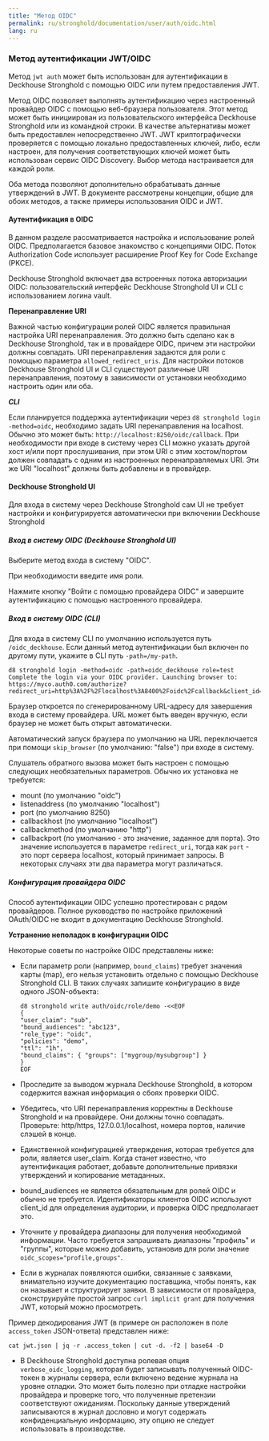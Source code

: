 ```yaml
---
title: "Метод OIDC"
permalink: ru/stronghold/documentation/user/auth/oidc.html
lang: ru
---
```


### Метод аутентификации JWT/OIDC

Метод `jwt auth` может быть использован для аутентификации в Deckhouse Stronghold с помощью OIDC или путем предоставления JWT.

Метод OIDC позволяет выполнять аутентификацию через настроенный провайдер OIDC с помощью веб-браузера пользователя. Этот метод может быть инициирован из пользовательского интерфейса Deckhouse Stronghold или из командной строки. В качестве альтернативы может быть предоставлен непосредственно JWT. JWT криптографически проверяется с помощью локально предоставленных ключей, либо, если настроен, для получения соответствующих ключей может быть использован сервис OIDC Discovery. Выбор метода настраивается для каждой роли.

Оба метода позволяют дополнительно обрабатывать данные утверждений в JWT. В документе рассмотрены концепции, общие для обоих методов, а также примеры использования OIDC и JWT.

#### Аутентификация в OIDC

В данном разделе рассматривается настройка и использование ролей OIDC. Предполагается базовое знакомство с концепциями OIDC. Поток Authorization Code использует расширение Proof Key for Code Exchange (PKCE).

Deckhouse Stronghold включает два встроенных потока авторизации OIDC: пользовательский интерфейс Deckhouse Stronghold UI и CLI с использованием логина vault.

**Перенаправление URI**

Важной частью конфигурации ролей OIDC является правильная настройка URI перенаправления. Это должно быть сделано как в Deckhouse Stronghold, так и в провайдере OIDC, причем эти настройки должны совпадать. URI перенаправления задаются для роли с помощью параметра `allowed_redirect_uris`. Для настройки потоков Deckhouse Stronghold UI и CLI существуют различные URI перенаправления, поэтому в зависимости от установки необходимо настроить один или оба.

**_CLI_**

Если планируется поддержка аутентификации через `d8 stronghold login -method=oidc`, необходимо задать URI перенаправления на localhost. Обычно это может быть: `http://localhost:8250/oidc/callback`. При необходимости при входе в систему через CLI можно указать другой хост и/или порт прослушивания, при этом URI с этим хостом/портом должен совпадать с одним из настроенных перенаправляемых URI. Эти же URI "localhost" должны быть добавлены и в провайдер.

#### Deckhouse Stronghold UI

Для входа в систему через Deckhouse Stronghold сам UI не требует настройки и конфигурируется автоматически при включении Deckhouse Stronghold

##### Вход в систему OIDC (Deckhouse Stronghold UI)

Выберите метод входа в систему "OIDC".

При необходимости введите имя роли.

Нажмите кнопку "Войти с помощью провайдера OIDC" и завершите аутентификацию с помощью настроенного провайдера.

##### Вход в систему OIDC (CLI)

Для входа в систему CLI по умолчанию используется путь `/oidc_deckhouse`. Если данный метод аутентификации был включен по другому пути, укажите в CLI путь `-path=/my-path`.

```shell
d8 stronghold login -method=oidc -path=oidc_deckhouse role=test
Complete the login via your OIDC provider. Launching browser to:
https://myco.auth0.com/authorize?redirect_uri=http%3A%2F%2Flocalhost%3A8400%2Foidc%2Fcallback&client_id=r3qXc2bix9eF...
```

Браузер откроется по сгенерированному URL-адресу для завершения входа в систему провайдера. URL может быть введен вручную, если браузер не может быть открыт автоматически.

Автоматический запуск браузера по умолчанию на URL переключается при помощи `skip_browser` (по умолчанию: "false") при входе в систему.

Слушатель обратного вызова может быть настроен с помощью следующих необязательных параметров. Обычно их установка не требуется:

* mount (по умолчанию "oidc")
* listenaddress (по умолчанию "localhost")
* port (по умолчанию 8250)
* callbackhost (по умолчанию "localhost")
* callbackmethod (по умолчанию "http")
* callbackport (по умолчанию - это значение, заданное для порта). Это значение используется в параметре `redirect_uri`, тогда как `port` - это порт сервера localhost, который принимает запросы. В некоторых случаях эти два параметра могут различаться.

##### Конфигурация провайдера OIDC

Способ аутентификации OIDC успешно протестирован с рядом провайдеров. Полное руководство по настройке приложений OAuth/OIDC не входит в документацию Deckhouse Stronghold.

**Устранение неполадок в конфигурации OIDC**

Некоторые советы по настройке OIDC представлены ниже:

* Если параметр роли (например, `bound_claims`) требует значения карты (map), его нельзя установить отдельно с помощью Deckhouse Stronghold CLI. В таких случаях запишите конфигурацию в виде одного JSON-объекта:

  ```shell
  d8 stronghold write auth/oidc/role/demo -<<EOF
  {
  "user_claim": "sub",
  "bound_audiences": "abc123",
  "role_type": "oidc",
  "policies": "demo",
  "ttl": "1h",
  "bound_claims": { "groups": ["mygroup/mysubgroup"] }
  }
  EOF
  ```

* Проследите за выводом журнала Deckhouse Stronghold, в котором содержится важная информация о сбоях проверки OIDC.

* Убедитесь, что URI перенаправления корректны в Deckhouse Stronghold и на провайдере. Они должны точно совпадать. Проверьте: http/https, 127.0.0.1/localhost, номера портов, наличие слэшей в конце.

* Единственной конфигурацией утверждения, которая требуется для роли, является user_claim. Когда станет известно, что аутентификация работает, добавьте дополнительные привязки утверждений и копирование метаданных.

* bound_audiences не является обязательным для ролей OIDC и обычно не требуется. Идентификаторы клиентов OIDC используют client_id для определения аудитории, и проверка OIDC предполагает это.

* Уточните у провайдера диапазоны для получения необходимой информации. Часто требуется запрашивать диапазоны "профиль" и "группы", которые можно добавить, установив для роли значение `oidc_scopes="profile,groups"`.

* Если в журналах появляются ошибки, связанные с заявками, внимательно изучите документацию поставщика, чтобы понять, как он называет и структурирует заявки. В зависимости от провайдера, сконструируйте простой запрос `curl implicit grant` для получения JWT, который можно просмотреть.

Пример декодирования JWT (в примере он расположен в поле `access_token` JSON-ответа) представлен ниже:

  ```shell
  cat jwt.json | jq -r .access_token | cut -d. -f2 | base64 -D
  ```

* В Deckhouse Stronghold доступна ролевая опция `verbose_oidc_logging`, которая будет записывать полученный OIDC-токен в журналы сервера, если включено ведение журнала на уровне отладки. Это может быть полезно при отладке настройки провайдера и проверке того, что полученные претензии соответствуют ожиданиям. Поскольку данные утверждений записываются в журнал дословно и могут содержать конфиденциальную информацию, эту опцию не следует использовать в производстве.
